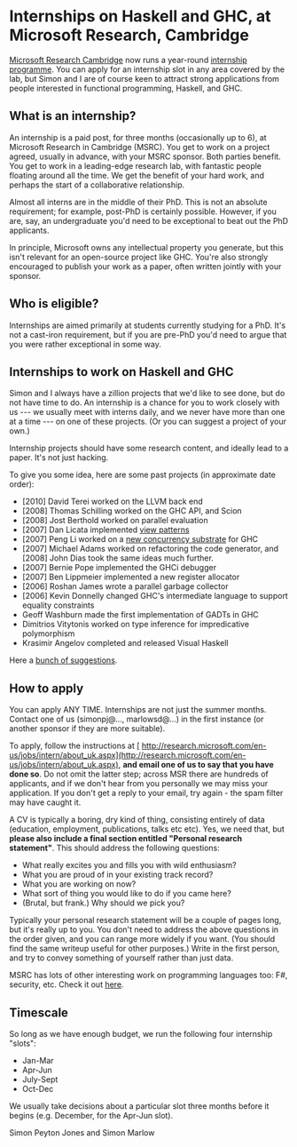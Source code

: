 # Internships on Haskell and GHC, at Microsoft Research, Cambridge

[ Microsoft Research Cambridge](http://research.microsoft.com/aboutmsr/labs/cambridge/) now runs a year-round [ internship programme](http://research.microsoft.com/en-us/jobs/intern/about_uk.aspx).  You can apply for an internship slot in any area covered by the lab, but Simon and I are of course keen to attract strong applications from people interested in functional programming, Haskell, and GHC.

## What is an internship?


An internship is a paid post, for three months (occasionally up to 6), at Microsoft Research in Cambridge (MSRC).  You get to work on a project agreed, usually in advance, with your MSRC sponsor.  Both parties benefit.  You get to work in a leading-edge research lab, with fantastic people floating around all the time.  We get the benefit of your hard work, and perhaps the start of a collaborative relationship.


Almost all interns are in the middle of their PhD.  This is not an absolute requirement; for example, post-PhD is certainly possible.  However, if you are, say, an undergraduate you'd need to be exceptional to beat out the PhD applicants.  


In principle, Microsoft owns any intellectual property you generate, but this isn't relevant for an open-source project like GHC.  You're also strongly encouraged to publish your work as a paper, often written jointly with your sponsor.

## Who is eligible?


Internships are aimed primarily at students currently studying for a PhD.  It's not a cast-iron requirement, but if you are pre-PhD you'd need to argue that you were rather exceptional in some way.

## Internships to work on Haskell and GHC


Simon and I always have a zillion projects that we'd like to see done, but do not have time to do.  An internship is a chance for you to work closely with us --- we usually meet with interns daily, and we never have more than one at a time --- on one of these projects.  (Or you can suggest a project of your own.)


Internship projects should have some research content, and ideally lead to a paper.  It's not just hacking.


To give you some idea, here are some past projects (in approximate date order):

- \[2010\] David Terei worked on the LLVM back end
- \[2008\] Thomas Schilling worked on the GHC API, and Scion
- \[2008\] Jost Berthold worked on parallel evaluation
- \[2007\] Dan Licata implemented [view patterns](view-patterns)
- \[2007\] Peng Li worked on a [ new concurrency substrate](http://research.microsoft.com/%7Esimonpj/papers/lw-conc/index.htm) for GHC
- \[2007\] Michael Adams worked on refactoring the code generator, and \[2008\] John Dias took the same ideas much further.
- \[2007\] Bernie Pope implemented the GHCi debugger
- \[2007\] Ben Lippmeier implemented a new register allocator
- \[2006\] Roshan James wrote a parallel garbage collector
- \[2006\] Kevin Donnelly changed GHC's intermediate language to support equality constraints
- Geoff Washburn made the first implementation of GADTs in GHC
- Dimitrios Vitytonis worked on type inference for impredicative polymorphism
- Krasimir Angelov completed and released Visual Haskell


Here a [bunch of suggestions](project-suggestions).

## How to apply


You can apply ANY TIME.  Internships are not just the summer months. Contact one of us (simonpj@…, marlowsd@…) in the first instance (or another sponsor if they are more suitable).


To apply, follow the instructions at [ http://research.microsoft.com/en-us/jobs/intern/about_uk.aspx](http://research.microsoft.com/en-us/jobs/intern/about_uk.aspx), **and email one of us to say that you have done so**. Do not omit the latter step; across MSR there are hundreds of applicants, and if we don't hear from you personally we may miss your application.  If you don't get a reply to your email, try again - the spam filter may have caught it.


A CV is typically a boring, dry kind of thing, consisting entirely of data (education, employment, publications, talks etc etc).  Yes, we need that, but **please also include a final section entitled "Personal research statement"**.  This should address the following questions:

- What really excites you and fills you with wild enthusiasm?
- What you are proud of in your existing track record?
- What you are working on now?
- What sort of thing you would like to do if you came here?
- (Brutal, but frank.)  Why should we pick you?


Typically your personal research statement will be a couple of pages long, but it's really up to you.  You don't need to address the above questions in the order given, and you can range more widely if you want.  (You should find the same writeup useful for other purposes.)  Write in the first person, and try to convey something of yourself rather than just data. 


MSRC has lots of other interesting work on programming languages too: F\#, security, etc.  Check it out [ here](http://research.microsoft.com/aboutmsr/labs/cambridge/).

## Timescale


So long as we have enough budget, we run the following four internship "slots":

- Jan-Mar
- Apr-Jun
- July-Sept
- Oct-Dec


We usually take decisions about a particular slot three months before it begins (e.g. December, for the Apr-Jun slot).


Simon Peyton Jones and Simon Marlow
